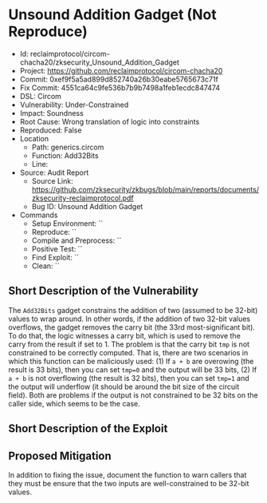 # Unsound Addition Gadget (Not Reproduce)

* Id: reclaimprotocol/circom-chacha20/zksecurity_Unsound_Addition_Gadget
* Project: https://github.com/reclaimprotocol/circom-chacha20
* Commit: 0xef9f5a5ad899d852740a26b30eabe5765673c71f
* Fix Commit: 4551ca64c9fe536b7b9b7498a1feb1ecdc847474
* DSL: Circom
* Vulnerability: Under-Constrained
* Impact: Soundness
* Root Cause: Wrong translation of logic into constraints
* Reproduced: False
* Location
  - Path: generics.circom
  - Function: Add32Bits
  - Line: 
* Source: Audit Report
  - Source Link: https://github.com/zksecurity/zkbugs/blob/main/reports/documents/zksecurity-reclaimprotocol.pdf
  - Bug ID: Unsound Addition Gadget
* Commands
  - Setup Environment: ``
  - Reproduce: ``
  - Compile and Preprocess: ``
  - Positive Test: ``
  - Find Exploit: ``
  - Clean: ``

## Short Description of the Vulnerability

The `Add32Bits` gadget constrains the addition of two (assumed to be 32-bit) values to wrap around. In other words, if the addition of two 32-bit values overflows, the gadget removes the carry bit (the 33rd most-significant bit). To do that, the logic witnesses a carry bit, which is used to remove the carry from the result if set to 1. The problem is that the carry bit `tmp` is not constrained to be correctly computed. That is, there are two scenarios in which this function can be maliciously used: (1) If `a + b` are overowing (the result is 33 bits), then you can set `tmp=0` and the output will be 33 bits, (2) If `a + b` is not overflowing (the result is 32 bits), then you can set `tmp=1` and the output will underflow (it should be around the bit size of the circuit field). Both are problems if the output is not constrained to be 32 bits on the caller side, which seems to be the case.

## Short Description of the Exploit



## Proposed Mitigation

In addition to fixing the issue, document the function to warn callers that they must be ensure that the two inputs are well-constrained to be 32-bit values.

